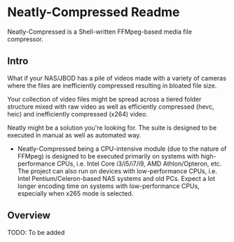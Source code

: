 # Neatly-Compressed Readme
Neatly-Compressed is a Shell-written FFMpeg-based media file compressor.

## Intro
What if your NAS/JBOD has a pile of videos made with a variety of cameras where the files are inefficiently compressed resulting in bloated file size.

Your collection of video files might be spread across a tiered folder structure mixed with raw video as well as efficiently compressed (hevc, heic) and inefficiently compressed (x264) video.

Neatly might be a solution you're looking for. The suite is designed to be executed in manual as well as automated way.

- Neatly-Compressed being a CPU-intensive module (due to the nature of FFMpeg) is designed to be executed primarily on systems with high-performance CPUs, i.e. Intel Core i3/i5/i7/i9, AMD Athlon/Opteron, etc. The project can also run on devices with low-performance CPUs, i.e. Intel Pentium/Celeron-based NAS systems and old PCs. Expect a lot longer encoding time on systems with low-performance CPUs, especially when x265 mode is selected.

## Overview
TODO: To be added
